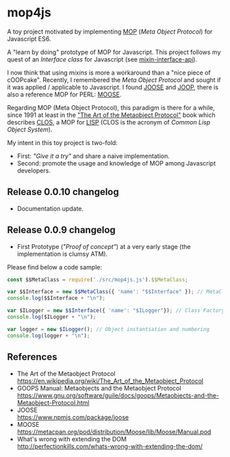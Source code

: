 # mop4js 
A toy project motivated by implementing [MOP](https://en.wikipedia.org/wiki/Metaobject) (_Meta Object Protocol_) for Javascript ES6.

A "learn by doing" prototype of MOP for Javascript. This project follows my quest of an _Interface class_ for Javascript (see [mixin-interface-api](https://www.npmjs.com/package/mixin-interface-api)). 

I now think that using _mixins_ is more a workaround than a "nice piece of cOOPcake". Recently, I remembered the _Meta Object Protocol_ and sought if it was applied / applicable to Javascript. I found [JOOSE](https://www.npmjs.com/package/joose) and [JOOP](https://github.com/pylover/joop), there is also a reference MOP for PERL: [MOOSE](https://metacpan.org/pod/distribution/Moose/lib/Moose/Manual.pod). 

Regarding MOP (Meta Object Protocol), this paradigm is there for a while, since 1991 at least in the ["The Art of the Metaobject Protocol"](https://en.wikipedia.org/wiki/The_Art_of_the_Metaobject_Protocol) book which describes [CLOS](https://en.wikipedia.org/wiki/Common_Lisp_Object_System), a MOP for [LISP](https://en.wikipedia.org/wiki/Lisp_(programming_language)) (CLOS is the acronym of _Common Lisp Object System_). 

My intent in this toy project is two-fold: 
* First: _"Give it a try"_ and share a naive implementation. 
* Second: promote the usage and knowledge of MOP among Javascript developers.   

## Release 0.0.10 changelog 
* Documentation update. 

## Release 0.0.9 changelog 
* First Prototype (_"Proof of concept"_) at a very early stage (the implementation is clumsy ATM). 

Please find below a code sample:

```javascript
const $$MetaClass = require('./src/mop4js.js').$$MetaClass;

var $$Interface = new $$MetaClass({ 'name': "$$Interface" }); // MetaClass Factory
console.log($$Interface + "\n");

var $ILogger = new $$Interface({ 'name': "$ILogger"}); // Class Factory
console.log($ILogger + "\n");

var logger = new $ILogger(); // Object instantiation and numbering
console.log(logger + "\n");
```

## References
* The Art of the Metaobject Protocol  
  https://en.wikipedia.org/wiki/The_Art_of_the_Metaobject_Protocol  
* GOOPS Manual: Metaobjects and the Metaobject Protocol  
  https://www.gnu.org/software/guile/docs/goops/Metaobjects-and-the-Metaobject-Protocol.html  
* JOOSE  
  https://www.npmjs.com/package/joose  
* MOOSE  
  https://metacpan.org/pod/distribution/Moose/lib/Moose/Manual.pod  
* What's wrong with extending the DOM  
  http://perfectionkills.com/whats-wrong-with-extending-the-dom/  